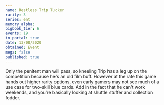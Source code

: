 ```yaml
---
name: Restless Trip Tucker
rarity: 3
series: ent
memory_alpha:
bigbook_tier: 6
events: 19
in_portal: true
date: 13/08/2020
obtained: Event
mega: false
published: true
---
```


Only the penitent man will pass, so kneeling Trip has a leg up on the competition because he's an old film buff. However at the rate this game hands out higher rarity options, even early gamers may not see much of a use case for two-skill blue cards. Add in the fact that he can't work weekends, and you're basically looking at shuttle stuffer and collection fodder.
